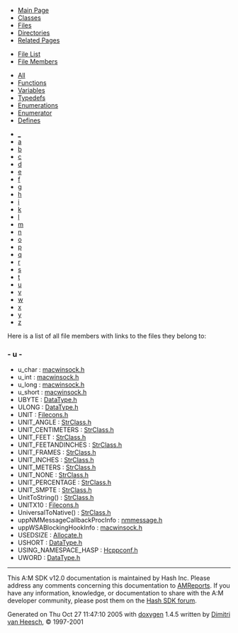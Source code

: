 <div class="tabs">

- [Main Page](index.md)
- [Classes](annotated.md)
- <span id="current">[Files](files.md)</span>
- [Directories](dirs.md)
- [Related Pages](pages.md)

</div>

<div class="tabs">

- [File List](files.md)
- <span id="current">[File Members](globals.md)</span>

</div>

<div class="tabs">

- <span id="current">[All](globals.md)</span>
- [Functions](globals_func.md)
- [Variables](globals_vars.md)
- [Typedefs](globals_type.md)
- [Enumerations](globals_enum.md)
- [Enumerator](globals_eval.md)
- [Defines](globals_defs.md)

</div>

<div class="tabs">

- [\_](globals.md#index__)
- [a](globals_0x61.md#index_a)
- [b](globals_0x62.md#index_b)
- [c](globals_0x63.md#index_c)
- [d](globals_0x64.md#index_d)
- [e](globals_0x65.md#index_e)
- [f](globals_0x66.md#index_f)
- [g](globals_0x67.md#index_g)
- [h](globals_0x68.md#index_h)
- [i](globals_0x69.md#index_i)
- [k](globals_0x6b.md#index_k)
- [l](globals_0x6c.md#index_l)
- [m](globals_0x6d.md#index_m)
- [n](globals_0x6e.md#index_n)
- [o](globals_0x6f.md#index_o)
- [p](globals_0x70.md#index_p)
- [q](globals_0x71.md#index_q)
- [r](globals_0x72.md#index_r)
- [s](globals_0x73.md#index_s)
- [t](globals_0x74.md#index_t)
- <span id="current">[u](globals_0x75.md#index_u)</span>
- [v](globals_0x76.md#index_v)
- [w](globals_0x77.md#index_w)
- [x](globals_0x78.md#index_x)
- [y](globals_0x79.md#index_y)
- [z](globals_0x7a.md#index_z)

</div>

Here is a list of all file members with links to the files they belong to:

### <span id="index_u" class="anchor">- u -</span>

- u_char : <a href="macwinsock_8h.md#75a82857dd7e764ea725b1058c7e91bb" class="el">macwinsock.h</a>
- u_int : <a href="macwinsock_8h.md#cc6e39cd4e6b0933050bad4144ee1ceb" class="el">macwinsock.h</a>
- u_long : <a href="macwinsock_8h.md#04a40755820b9bdaf3d256f9b9d126b8" class="el">macwinsock.h</a>
- u_short : <a href="macwinsock_8h.md#90477a3b67a3f9da199a98c216b1a77c" class="el">macwinsock.h</a>
- UBYTE : <a href="DataType_8h.md#6df7643c26cd4b455d883d8fae3d6bf1" class="el">DataType.h</a>
- ULONG : <a href="DataType_8h.md#0edad1cd854da1f522d2a35119917e84" class="el">DataType.h</a>
- UNIT : <a href="Filecons_8h.md#ec8fc2c42b9c76effd648a14b311411f" class="el">Filecons.h</a>
- UNIT_ANGLE : <a href="StrClass_8h.md#dca29a1140aadadfd92b34a02fa516ef56ca00a327533645f7d4e728989db31f" class="el">StrClass.h</a>
- UNIT_CENTIMETERS : <a href="StrClass_8h.md#dca29a1140aadadfd92b34a02fa516ef05594708361f400d4bfd169b63e921d2" class="el">StrClass.h</a>
- UNIT_FEET : <a href="StrClass_8h.md#dca29a1140aadadfd92b34a02fa516efd496798c237b6ce27ce8a7a513778ca8" class="el">StrClass.h</a>
- UNIT_FEETANDINCHES : <a href="StrClass_8h.md#dca29a1140aadadfd92b34a02fa516ef9cddd0c4a4388ddd3bc947196d4f131b" class="el">StrClass.h</a>
- UNIT_FRAMES : <a href="StrClass_8h.md#dca29a1140aadadfd92b34a02fa516ef456068a4af4d940522acc556374a9795" class="el">StrClass.h</a>
- UNIT_INCHES : <a href="StrClass_8h.md#dca29a1140aadadfd92b34a02fa516efa15b8ba5d6b6e71a50801d97a14d1062" class="el">StrClass.h</a>
- UNIT_METERS : <a href="StrClass_8h.md#dca29a1140aadadfd92b34a02fa516ef9021c34360cb3da4c65952d3b9224584" class="el">StrClass.h</a>
- UNIT_NONE : <a href="StrClass_8h.md#dca29a1140aadadfd92b34a02fa516effb16e9af9a972ad5e609b2051ada933e" class="el">StrClass.h</a>
- UNIT_PERCENTAGE : <a href="StrClass_8h.md#dca29a1140aadadfd92b34a02fa516efcb712fc57e95be16a109c311801bf14e" class="el">StrClass.h</a>
- UNIT_SMPTE : <a href="StrClass_8h.md#dca29a1140aadadfd92b34a02fa516efffb9b84378f64e2fdfabb8c248d8235f" class="el">StrClass.h</a>
- UnitToString() : <a href="StrClass_8h.md#adf7fca1238cbfa18ec486f87d696bd1" class="el">StrClass.h</a>
- UNITX10 : <a href="Filecons_8h.md#3d85cf9bfdcc2794a2eaed108d5f1b16" class="el">Filecons.h</a>
- UniversalToNative() : <a href="StrClass_8h.md#6e7ab9d06a53cfbcaa2f813068bb2df0" class="el">StrClass.h</a>
- uppNMMessageCallbackProcInfo : <a href="nmmessage_8h.md#dca29a1140aadadfd92b34a02fa516ef129a9d2646156bd1772b14cc455f1420" class="el">nmmessage.h</a>
- uppWSABlockingHookInfo : <a href="macwinsock_8h.md#dca29a1140aadadfd92b34a02fa516eff2ff6be06f8cddc57a6c8f50337cbcb4" class="el">macwinsock.h</a>
- USEDSIZE : <a href="Allocate_8h.md#b851388256af5f1cc695a325c14df8f1" class="el">Allocate.h</a>
- USHORT : <a href="DataType_8h.md#b8627cc5bae17ed1687bb487a4d70a3e" class="el">DataType.h</a>
- USING_NAMESPACE_HASP : <a href="Hcppconf_8h.md#909eddf25121c09d0aa9f7798d2de858" class="el">Hcppconf.h</a>
- UWORD : <a href="DataType_8h.md#39e2ad1a55f0dcdf5d92e82fe2e3a83d" class="el">DataType.h</a>

------------------------------------------------------------------------

<span class="small">This A:M SDK v12.0 documentation is maintained by Hash Inc. Please address any comments concerning this documentation to [AMReports](http://www.hash.com/reports). If you have any information, knowledge, or documentation to share with the A:M developer community, please post them on the [Hash SDK forum](http://www.hash.com/forums/index.php?showforum=11).</span>

Generated on Thu Oct 27 11:47:10 2005 with [<span class="image placeholder" original-image-src="doxygen.png" original-image-title="" height="45" width="100" align="middle" border="0">doxygen</span>](http://www.doxygen.org/index.html) 1.4.5 written by [Dimitri van Heesch](mailto:dimitri@stack.nl), © 1997-2001
